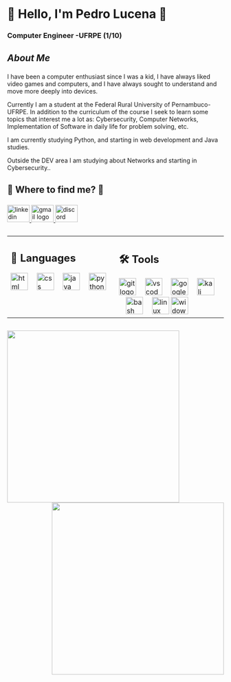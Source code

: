 <h1 align="left">👋 Hello, I'm Pedro Lucena 👋</h1>

###

<h3 align="left">Computer Engineer -UFRPE (1/10)</h3>

###

<h2 align="left"> <em>About Me</em> </h2>

###

<p align="left">  I have been a computer enthusiast since I was a kid, I have always liked video games and computers, and I have always sought to understand and move more deeply into devices. 

Currently I am a student at the Federal Rural University of Pernambuco-UFRPE. In addition to the curriculum of the course I seek to learn some topics that interest me a lot as: Cybersecurity, Computer Networks, Implementation of Software in daily life for problem solving, etc. 

I am currently studying Python, and starting in web development and Java studies. 

Outside the DEV area I am studying about Networks and starting in Cybersecurity..</p>

###

<h2 align="left">🔎 <b>Where to find me?</b> 🔎</h2>

###

<div align="left">
  <a href="https://www.linkedin.com/in/pedro-lucena-/" target="_blank">
    <img src="https://raw.githubusercontent.com/maurodesouza/profile-readme-generator/master/src/assets/icons/social/linkedin/default.svg" width="52" height="40" alt="linkedin logo" />
  <a>
  <a href="ppdro19@gmail.com" target="_blank">
    <img src="https://raw.githubusercontent.com/maurodesouza/profile-readme-generator/master/src/assets/icons/social/gmail/default.svg" width="52" height="40" alt="gmail logo"  />
  </a> 
   <a href="https://discord.com/users/345234338830483456" target="_blank">
  <img src="https://raw.githubusercontent.com/maurodesouza/profile-readme-generator/master/src/assets/icons/social/discord/default.svg" width="52" height="40" alt="discord logo"  />
  </a> 
  
</a> 
</div>

###
##
<table width="100%">
  <tr>
    <td align="left" valign="top" width="50%">
      <h2>🧰 Languages </h2>
      <div>
        <img src="https://skillicons.dev/icons?i=html" height="40" alt="html logo" />
        <img width="12" />
        <img src="https://skillicons.dev/icons?i=css" height="40" alt="css logo" />
        <img width="12" />
        <img src="https://skillicons.dev/icons?i=java" height="40" alt="java logo" />
        <img width="12" />
        <img src="https://cdn.jsdelivr.net/gh/devicons/devicon/icons/python/python-original.svg" height="40" alt="python logo" />
      </div>
    </td>
    <td align="left" valign="top" width="50%">
      <h2>🛠️ Tools </h2>
      <div>
        <img src="https://skillicons.dev/icons?i=git" height="40" alt="git logo" />
        <img width="12" />
        <img src="https://skillicons.dev/icons?i=vscode" height="40" alt="vscode logo" />
        <img width="12" />
        <img src="https://skillicons.dev/icons?i=gcp" height="40" alt="googlecloud logo" />
        <img width="12" />
        <img src="https://skillicons.dev/icons?i=kali" height="40" alt="kali logo" />
        <img width="12" />
        <img src="https://skillicons.dev/icons?i=bash" height="40" alt="bash logo" />
        <img width="12" />
        <img src="https://cdn.jsdelivr.net/gh/devicons/devicon/icons/linux/linux-original.svg" height="40" alt="linux logo" />
        <img src="https://skillicons.dev/icons?i=windows" height="40" alt="widows logo" />
        <img width="12" />
      </div>
    </td>
  </tr>
</table>

###
##
<p align="center">
  <img align="left" width="400px" src="https://github-readme-stats.vercel.app/api/top-langs/?username=PED-LCN&layout=compact&hide_border=true&title_color=6474B9&text_color=937CD5&bg_color=0a0c10" />
  <img align="right" width="400px" src="https://github-readme-stats.vercel.app/api?username=PED-LCN&show_icons=true&count_private=true&hide_border=true&title_color=6474B9&icon_color=6474B9&text_color=937CD5&bg_color=0a0c10&include_all_commits=true" />
</p>
